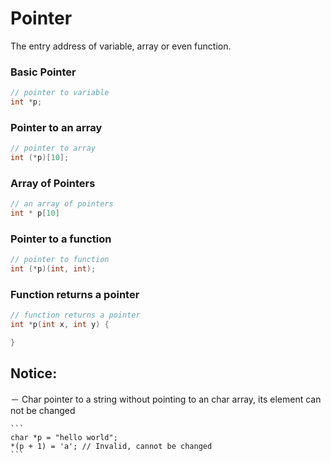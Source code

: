Pointer
=======

The entry address of variable, array or even function.

### Basic Pointer

```C
// pointer to variable
int *p;
```

### Pointer to an array

```C
// pointer to array
int (*p)[10];
```

### Array of Pointers

```C
// an array of pointers
int * p[10]
```

### Pointer to a function

```C
// pointer to function
int (*p)(int, int);
```

### Function returns a pointer

```C
// function returns a pointer
int *p(int x, int y) {

}
```

Notice:
-------

－ Char pointer to a string without pointing to an char array, its element can not be changed


    ```
    char *p = "hello world";
    *(p + 1) = 'a'; // Invalid, cannot be changed
    ```


